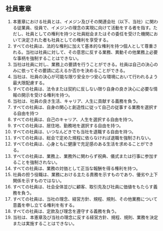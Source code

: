 ## 社員憲章
1. 本憲章における社員とは、イメジン及びその関連会社（以下、当社）に関わる従業員、役員で、イメジンの理念の実現に向けて活動をする者を指す。ただし、社員としての権利を持つと社員総会またはその委任を受けた機関において決定された者も社員としての権利を享受する。
2. すべての社員は、法的な権利に加えて基本的な権利を持つ個人として尊重される。当社は社員に対して、その意思に反する業務、異動その他業務上必要な事柄を強制することはできない。
3. 当社は社員に対し、業務上の要請を行うことができる。社員は自己の決心のみに依ってその要請に応えるか否かを決めることができる。
4. 当社は、社員の決心が可能な限り安全かつ安心な環境において行われるよう最大限配慮する。
1. すべての社員は、法令または契約に反しない限り自身の良き決心に必要な情報の開示を受ける権利を持つ。
5. 当社は、社員の良き生活、キャリア、人生に貢献する義務を負う。
6. すべての社員は、自身の関心と創造性に従って自己の従事する業務を選択する自由を持つ
7. すべての社員は、自己のキャリア、人生を選択する自由を持つ。
8. すべての社員は、居住地、勤務地を選択する自由を持つ。
9. すべての社員は、いつなんどきでも当社を退職する自由を持つ。
10. すべての社員は、総会で定めた規程に依らなければ退職を強制されない。
1. すべての社員は、心身ともに健康で充足感のある生活を求めることができる。
1. すべての社員は、業務上、業務外に関わらず祝典、儀式または行事に参加することを強制されない。
1. すべての社員は、業務の対価として正当な報酬を得る権利を持つ。
1. 社員の担う役職は、業務における主たる責務を示すものであり、優劣や上下関係を示すものではない。
1. すべての社員は、社会全体並びに顧客、取引先及び社員に価値をもたらす義務を負う。
1. すべての社員は、当社の理念、経営方針、規程、規則、その他業務について意義を申し立てる権利を有する。
1. すべての社員は、定款及び理念を遵守する義務を負う。
1. 当社は、本憲章及び当社の理念に反する経営方針、規程、規則、業務を決定または実施することはできない。
